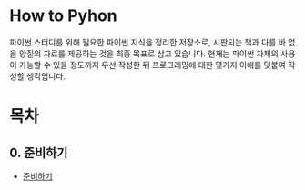 How to Pyhon
====

파이썬 스터디를 위해 필요한 파이썬 지식을 정리한 저장소로, 시판되는 책과 다를 바 없을 양질의 자료를 제공하는 것을 최종 목표로 삼고 있습니다. 현재는 파이썬 자체의 사용이 가능할 수 있을 정도까지 우선 작성한 뒤 프로그래밍에 대한 몇가지 이해를 덧붙여 작성할 생각입니다.

# 목차
## 0. 준비하기
 * [준비하기](./0.md)
